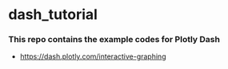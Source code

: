 # dash_tutorial

### This repo contains the example codes for Plotly Dash
* https://dash.plotly.com/interactive-graphing
